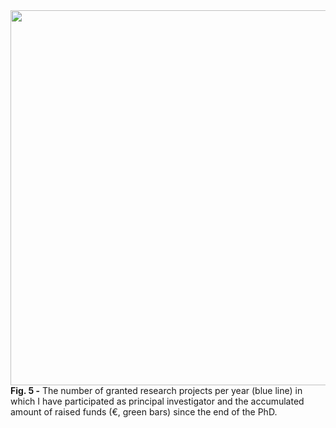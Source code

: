 
<img src="https://user-images.githubusercontent.com/49490001/107030120-6d43d880-67b0-11eb-88f2-702805eca589.png" width="600">
<div id="fig-caption">
<b>Fig. 5 -</b> The number of granted research projects per year (blue line) in which I have participated as principal investigator and the accumulated amount of raised funds (€, green bars) since the end of the PhD.
</div>
